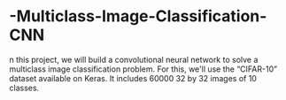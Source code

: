 # -Multiclass-Image-Classification-CNN
n this project, we will build a convolutional neural network to solve a multiclass image classification problem.  For this, we'll use the “CIFAR-10” dataset available on Keras. It includes 60000 32 by 32 images of 10 classes.
